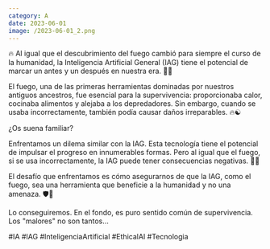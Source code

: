 ```yaml
--- 
category: A 
date: 2023-06-01 
image: /2023-06-01_2.png 
--- 
```


🔥 Al igual que el descubrimiento del fuego cambió para siempre el curso de la humanidad, la Inteligencia Artificial General (IAG) tiene el potencial de marcar un antes y un después en nuestra era. 🧠🚀

El fuego, una de las primeras herramientas dominadas por nuestros antiguos ancestros, fue esencial para la supervivencia: proporcionaba calor, cocinaba alimentos y alejaba a los depredadores. Sin embargo, cuando se usaba incorrectamente, también podía causar daños irreparables. 🔥☯️

¿Os suena familiar?

Enfrentamos un dilema similar con la IAG. Esta tecnología tiene el potencial de impulsar el progreso en innumerables formas. Pero al igual que el fuego, si se usa incorrectamente, la IAG puede tener consecuencias negativas. 🚫👀

El desafío que enfrentamos es cómo asegurarnos de que la IAG, como el fuego, sea una herramienta que beneficie a la humanidad y no una amenaza. 🛡️🎯

Lo conseguiremos. En el fondo, es puro sentido común de supervivencia. Los "malores" no son tantos...

#IA #IAG #InteligenciaArtificial #EthicalAI #Tecnologia